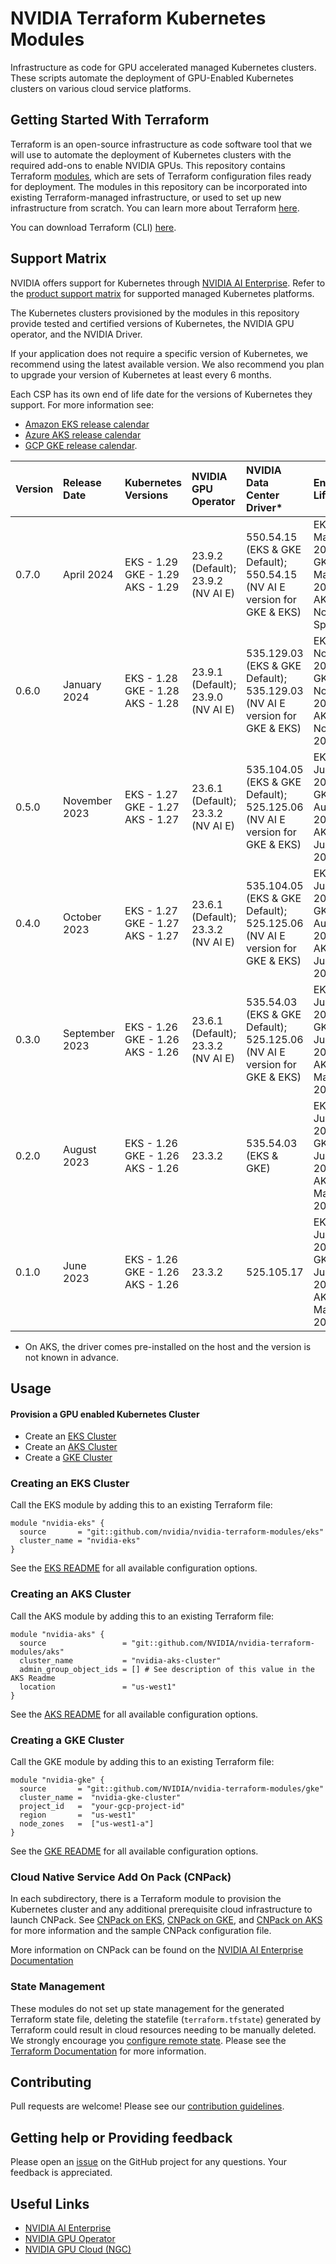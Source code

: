 # NVIDIA Terraform Kubernetes Modules

Infrastructure as code for GPU accelerated managed Kubernetes clusters. These scripts automate the deployment of GPU-Enabled Kubernetes clusters on various cloud service platforms.

## Getting Started With Terraform

Terraform is an open-source infrastructure as code software tool that we will use to automate the deployment of Kubernetes clusters with the required add-ons to enable NVIDIA GPUs. This repository contains Terraform [modules](https://developer.hashicorp.com/terraform/tutorials/modules/module), which are sets of Terraform configuration files ready for deployment. The modules in this repository can be incorporated into existing Terraform-managed infrastructure, or used to set up new infrastructure from scratch. You can learn more about Terraform [here](https://developer.hashicorp.com/terraform/tutorials/aws-get-started/infrastructure-as-code).

You can download Terraform (CLI) [here](https://developer.hashicorp.com/terraform/downloads).

## Support Matrix

NVIDIA offers support for Kubernetes through [NVIDIA AI Enterprise](https://www.nvidia.com/en-us/data-center/products/ai-enterprise/). Refer to the [product support matrix](https://docs.nvidia.com/ai-enterprise/latest/product-support-matrix/index.html#nvaie-supported-cloud-services) for supported managed Kubernetes platforms.

The Kubernetes clusters provisioned by the modules in this repository provide tested and certified versions of Kubernetes, the NVIDIA GPU operator, and the NVIDIA Driver.

If your application does not require a specific version of Kubernetes, we recommend using the latest available version. We also recommend you plan to upgrade your version of Kubernetes at least every 6 months.

Each CSP has its own end of life date for the versions of Kubernetes they support. For more information see: 

- [Amazon EKS release calendar](https://docs.aws.amazon.com/eks/latest/userguide/kubernetes-versions.html#kubernetes-release-calendar)
- [Azure AKS release calendar](https://learn.microsoft.com/en-us/azure/aks/supported-kubernetes-versions?tabs=azure-cli#aks-kubernetes-release-calendar) 
- [GCP GKE release calendar](https://cloud.google.com/kubernetes-engine/docs/release-schedule#schedule_for_static_no-channel_versions).

| Version | Release Date  | Kubernetes Versions                            | NVIDIA GPU Operator    | NVIDIA Data Center Driver* | End of Life |
| :---    |    :---       | :---                                           | :---                   | :---                      | :--- |
| 0.7.0     | April 2024 | EKS -  1.29 <br> GKE - 1.29 <br> AKS - 1.29 | 23.9.2 (Default); 23.9.2 (NV AI E)                 | 550.54.15  (EKS & GKE Default); 550.54.15 (NV AI E version for GKE & EKS)    | EKS - Mar 2025 <br> GKE - Mar 2025  <br> AKS - Not Specified |
| 0.6.0     | January 2024 | EKS -  1.28 <br> GKE - 1.28 <br> AKS - 1.28 | 23.9.1 (Default); 23.9.0 (NV AI E)                 | 535.129.03  (EKS & GKE Default); 535.129.03 (NV AI E version for GKE & EKS)    | EKS - Nov 2024 <br> GKE - Nov 2024  <br> AKS - Nov 2024 |
| 0.5.0     | November 2023 | EKS -  1.27 <br> GKE - 1.27 <br> AKS - 1.27 | 23.6.1 (Default); 23.3.2 (NV AI E)                 | 535.104.05  (EKS & GKE Default); 525.125.06 (NV AI E version for GKE & EKS)    | EKS - July 2024 <br> GKE - August 2024  <br> AKS - July 2024 |
| 0.4.0     | October 2023 | EKS -  1.27 <br> GKE - 1.27 <br> AKS - 1.27 | 23.6.1 (Default); 23.3.2 (NV AI E)                 | 535.104.05  (EKS & GKE Default); 525.125.06 (NV AI E version for GKE & EKS)    | EKS - July 2024 <br> GKE - August 2024  <br> AKS - July 2024 |
| 0.3.0     | September 2023 | EKS -  1.26 <br> GKE - 1.26 <br> AKS - 1.26 | 23.6.1 (Default); 23.3.2 (NV AI E)                 | 535.54.03  (EKS & GKE Default); 525.125.06 (NV AI E version for GKE & EKS)    | EKS - June 2024 <br> GKE - June 2024  <br> AKS - March 2024 |
| 0.2.0     | August 2023    | EKS -  1.26 <br> GKE - 1.26 <br> AKS - 1.26 | 23.3.2 | 535.54.03  (EKS & GKE) | EKS - June 2024 <br> GKE - June 2024  <br> AKS - March 2024 |
| 0.1.0     | June 2023      | EKS -  1.26 <br> GKE - 1.26 <br> AKS - 1.26 | 23.3.2 | 525.105.17             | EKS - June 2024 <br> GKE - June 2024  <br> AKS - March 2024 |

* On AKS, the driver comes pre-installed on the host and the version is not known in advance.

## Usage


#### Provision a GPU enabled Kubernetes Cluster
- Create an [EKS Cluster](./eks/README.md)
- Create an [AKS Cluster](./aks/README.md)
- Create a [GKE Cluster](./gke/README.md)


### Creating an EKS Cluster
Call the EKS module by adding this to an existing Terraform file:

```hcl
module "nvidia-eks" {
  source       = "git::github.com/nvidia/nvidia-terraform-modules/eks" 
  cluster_name = "nvidia-eks"
}
```
See the [EKS README](./eks/README.md) for all available configuration options.


### Creating an AKS Cluster

Call the AKS module by adding this to an existing Terraform file:


```hcl
module "nvidia-aks" {
  source                 = "git::github.com/NVIDIA/nvidia-terraform-modules/aks" 
  cluster_name           = "nvidia-aks-cluster"
  admin_group_object_ids = [] # See description of this value in the AKS Readme
  location               = "us-west1"
}
```
See the [AKS README](./aks/README.md) for all available configuration options.

### Creating a GKE Cluster

Call the GKE module by adding this to an existing Terraform file:

```hcl
module "nvidia-gke" {
  source       = "git::github.com/NVIDIA/nvidia-terraform-modules/gke" 
  cluster_name =  "nvidia-gke-cluster"
  project_id   =  "your-gcp-project-id"
  region       =  "us-west1"     
  node_zones   =  ["us-west1-a"]
}
```
See the [GKE README](./gke/README.md) for all available configuration options.

### Cloud Native Service Add On Pack (CNPack)
In each subdirectory, there is a Terraform module to provision the Kubernetes cluster and any additional prerequisite cloud infrastructure to launch CNPack. 
See [CNPack on EKS](./eks/examples/cnpack/), [CNPack on GKE](./gke/examples/cnpack/), and [CNPack on AKS](./aks/examples/cnpack/) for more information and the sample CNPack configuration file.

More information on CNPack can be found on the [NVIDIA AI Enterprise Documentation](https://docs.nvidia.com/ai-enterprise/deployment-guide-cloud-native-service-add-on-pack/0.1.0/cns-deployment.html)


### State Management
These modules do not set up state management for the generated Terraform state file, deleting the statefile (`terraform.tfstate`) generated by Terraform could result in cloud resources needing to be manually deleted. We strongly encourage you [configure remote state](https://developer.hashicorp.com/terraform/language/state/remote).
Please see the [Terraform Documentation](https://developer.hashicorp.com/terraform/language/state) for more information.

## Contributing

Pull requests are welcome! Please see our [contribution guidelines](./CONTRIBUTING.md).

## Getting help or Providing feedback

Please open an [issue](https://github.com/NVIDIA/nvidia-terraform-modules/issues) on the GitHub project for any questions. Your feedback is appreciated.


## Useful Links
- [NVIDIA AI Enterprise](https://www.nvidia.com/en-us/data-center/products/ai-enterprise/)
- [NVIDIA GPU Operator](https://docs.nvidia.com/datacenter/cloud-native/gpu-operator/overview.html)
- [NVIDIA GPU Cloud (NGC)](https://catalog.ngc.nvidia.com/)
